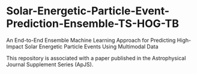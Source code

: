 # Solar-Energetic-Particle-Event-Prediction-Ensemble-TS-HOG-TB
An End-to-End Ensemble Machine Learning Approach for Predicting High-Impact Solar Energetic Particle Events Using Multimodal Data

This repository is associated with a paper published in the Astrophysical Journal Supplement Series (ApJS).


